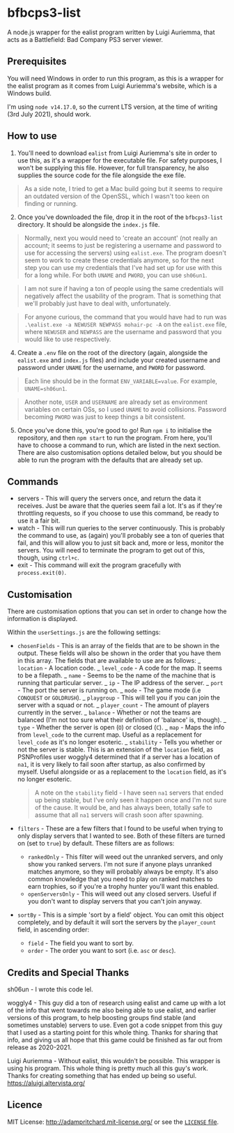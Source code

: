 # bfbcps3-list

A node.js wrapper for the ealist program written by Luigi Auriemma, that acts as a Battlefield: Bad Company PS3 server viewer.

## Prerequisites

You will need Windows in order to run this program, as this is a wrapper for the ealist program as it comes from Luigi Auriemma's website, which is a Windows build.

I'm using `node v14.17.0`, so the current LTS version, at the time of writing (3rd July 2021), should work.

## How to use

1. You'll need to download `ealist` from Luigi Auriemma's site in order to use this, as it's a wrapper for the executable file. For safety purposes, I won't be supplying this file. However, for full transparency, he also supplies the source code for the file alongside the exe file.

> As a side note, I tried to get a Mac build going but it seems to require an outdated version of the OpenSSL, which I wasn't too keen on finding or running.

2. Once you've downloaded the file, drop it in the root of the `bfbcps3-list` directory. It should be alongside the `index.js` file.

> Normally, next you would need to 'create an account' (not really an account; it seems to just be registering a username and password to use for accessing the servers) using `ealist.exe`. The program doesn't seem to work to create these credentials anymore, so for the next step you can use my credentials that I've had set up for use with this for a long while. For both `UNAME` and `PWORD`, you can use `sh06un1`.

> I am not sure if having a ton of people using the same credentials will negatively affect the usability of the program. That is something that we'll probably just have to deal with, unfortunately.

> For anyone curious, the command that you would have had to run was `.\ealist.exe -a NEWUSER NEWPASS mohair-pc -A` on the `ealist.exe` file, where `NEWUSER` and `NEWPASS` are the username and password that you would like to use respectively.

4. Create a `.env` file on the root of the directory (again, alongside the `ealist.exe` and `index.js` files) and include your created username and password under `UNAME` for the username, and `PWORD` for password.

> Each line should be in the format `ENV_VARIABLE=value`. For example, `UNAME=sh06un1`.

> Another note, `USER` and `USERNAME` are already set as environment variables on certain OSs, so I used `UNAME` to avoid collisions. Password becoming `PWORD` was just to keep things a bit consistent.

5. Once you've done this, you're good to go! Run `npm i` to initialise the repository, and then `npm start` to run the program. From here, you'll have to choose a command to run, which are listed in the next section. There are also customisation options detailed below, but you should be able to run the program with the defaults that are already set up.

## Commands

- servers - This will query the servers once, and return the data it receives. Just be aware that the queries seem fail a lot. It's as if they're throttling requests, so if you choose to use this command, be ready to use it a fair bit.
- watch - This will run queries to the server continuously. This is probably the command to use, as (again) you'll probably see a ton of queries that fail, and this will allow you to just sit back and, more or less, monitor the servers. You will need to terminate the program to get out of this, though, using `ctrl+c`.
- exit - This command will exit the program gracefully with `process.exit(0)`.

## Customisation

There are customisation options that you can set in order to change how the information is displayed.

Within the `userSettings.js` are the following settings:

- `chosenFields` - This is an array of the fields that are to be shown in the output. These fields will also be shown in the order that you have them in this array. The fields that are available to use are as follows:
  _ `location` - A location code.
  _ `level_code` - A code for the map. It seems to be a filepath.
  _ `name` - Seems to be the name of the machine that is running that particular server.
  _ `ip` - The IP address of the server.
  _ `port` - The port the server is running on.
  _ `mode` - The game mode (i.e `CONQUEST` or `GOLDRUSH`).
  _ `playgroup` - This will tell you if you can join the server with a squad or not.
  _ `player_count` - The amount of players currently in the server.
  _ `balance` - Whether or not the teams are balanced (I'm not too sure what their definition of 'balance' is, though).
  _ `type` - Whether the server is open (`O`) or closed (`C`).
  _ `map` - Maps the info from `level_code` to the current map. Useful as a replacement for `level_code` as it's no longer esoteric.
  _ `stability` - Tells you whether or not the server is stable. This is an extension of the `location` field, as PSNProfiles user woggly4 determined that if a server has a location of `na1`, it is very likely to fail soon after startup, as also confirmed by myself. Useful alongside or as a replacement to the `location` field, as it's no longer esoteric.

  > A note on the `stability` field - I have seen `na1` servers that ended up being stable, but I've only seen it happen once and I'm not sure of the cause. It would be, and has always been, totally safe to assume that all `na1` servers will crash soon after spawning.

- `filters` - These are a few filters that I found to be useful when trying to only display servers that I wanted to see. Both of these filters are turned on (set to `true`) by default. These filters are as follows:

  - `rankedOnly` - This filter will weed out the unranked servers, and only show you ranked servers. I'm not sure if anyone plays unranked matches anymore, so they will probably always be empty. It's also common knowledge that you need to play on ranked matches to earn trophies, so if you're a trophy hunter you'll want this enabled.
  - `openServersOnly` - This will weed out any closed servers. Useful if you don't want to display servers that you can't join anyway.

- `sortBy` - This is a simple 'sort by a field' object. You can omit this object completely, and by default it will sort the servers by the `player_count` field, in ascending order:
  - `field` - The field you want to sort by.
  - `order` - The order you want to sort (i.e. `asc` or `desc`).

## Credits and Special Thanks

sh06un - I wrote this code lel.

woggly4 - This guy did a ton of research using ealist and came up with a lot of the info that went towards me also being able to use ealist, and earlier versions of this program, to help boosting groups find stable (and sometimes unstable) servers to use. Even got a code snippet from this guy that I used as a starting point for this whole thing. Thanks for sharing that info, and giving us all hope that this game could be finished as far out from release as 2020-2021.

Luigi Auriemma - Without ealist, this wouldn't be possible. This wrapper is using his program. This whole thing is pretty much all this guy's work. Thanks for creating something that has ended up being so useful. https://aluigi.altervista.org/

## Licence

MIT License: http://adampritchard.mit-license.org/ or see the [`LICENSE` file](https://github.com/sh06un/bfbcps3-list/blob/master/LICENSE).
